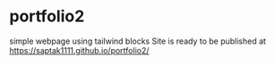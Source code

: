 # portfolio2
simple webpage using tailwind blocks
Site is ready to be published at https://saptak1111.github.io/portfolio2/
